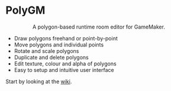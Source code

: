 # PolyGM

<p align="center">A polygon-based runtime room editor for GameMaker.</p>

- Draw polygons freehand or point-by-point
- Move polygons and individual points
- Rotate and scale polygons
- Duplicate and delete polygons
- Edit texture, colour and alpha of polygons
- Easy to setup and intuitive user interface

Start by looking at the <a href = "https://github.com/rooksword/PolyGM/wiki">wiki</a>.
